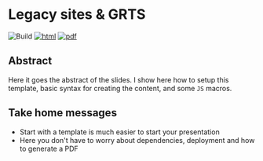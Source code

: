 # Legacy sites & GRTS

![Build](https://github.com/willvieira/talk_adjLegacySites/workflows/Build/badge.svg) [![html](https://img.shields.io/badge/read-html-blue)](https://willvieira.github.io/talk_adjLegacySites/#1) [![pdf](https://img.shields.io/badge/read-pdf-yellow)](https://willvieira.github.io/talk_adjLegacySites/slides.pdf)

## Abstract

Here it goes the abstract of the slides. I show here how to setup this template, basic syntax for creating the content, and some `JS` macros.

## Take home messages

- Start with a template is much easier to start your presentation
- Here you don't have to worry about dependencies, deployment and how to generate a PDF
